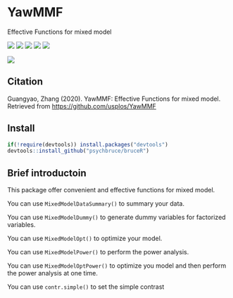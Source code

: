 # YawMMF
Effective Functions for mixed model


![](https://img.shields.io/badge/R-package-success)
![](https://img.shields.io/badge/Version-0.1.0-success)
![](https://img.shields.io/github/license/usplos/YawMMF?label=License&color=success)
[![](https://img.shields.io/badge/lifecycle-maturing-blue.svg)](https://www.tidyverse.org/lifecycle/#maturing)
[![](https://img.shields.io/github/stars/psychbruce/bruceR?style=social)](https://github.com/usplos/YawMMF/stargazers)


[![](https://img.shields.io/badge/Follow%20me%20on-Zhihu-blue)](https://www.zhihu.com/people/Psych.ZhangGuangyao/ "Personal profile on Zhihu.com")

## Citation
Guangyao, Zhang (2020). YawMMF: Effective Functions for mixed model. Retrieved from https://github.com/usplos/YawMMF

## Install
```r
if(!require(devtools)) install.packages("devtools")
devtools::install_github("psychbruce/bruceR")
```

## Brief introductoin
This package offer convenient and effective functions for mixed model.

You can use `MixedModelDataSummary()` to summary your data.

You can use `MixedModelDummy()` to generate dummy variables for factorized variables.

You can use `MixedModelOpt()` to optimize your model.

You can use `MixedModelPower()` to perform the power analysis.

You can use `MixedModelOptPower()` to optimize you model and then perform the power analysis at one time.

You can use `contr.simple()` to set the simple contrast
